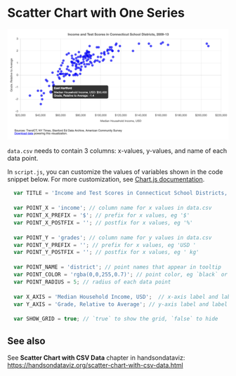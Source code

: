 # Scatter Chart with One Series

![Scatter chart with one series](../images/scatter-chart.png)

`data.csv` needs to contain 3 columns: x-values, y-values, and name of each data point.

In `script.js`, you can customize the values of variables shown in the code snippet below. For more customization, see [Chart.js documentation](https://www.chartjs.org/docs/latest/).

```javascript
  var TITLE = 'Income and Test Scores in Connecticut School Districts, 2009-13';

  var POINT_X = 'income'; // column name for x values in data.csv
  var POINT_X_PREFIX = '$'; // prefix for x values, eg '$'
  var POINT_X_POSTFIX = ''; // postfix for x values, eg '%'

  var POINT_Y = 'grades'; // column name for y values in data.csv
  var POINT_Y_PREFIX = ''; // prefix for x values, eg 'USD '
  var POINT_Y_POSTFIX = ''; // postfix for x values, eg ' kg'

  var POINT_NAME = 'district'; // point names that appear in tooltip
  var POINT_COLOR = 'rgba(0,0,255,0.7)'; // point color, eg `black` or `rgba(10, 100, 44, 0.8)`
  var POINT_RADIUS = 5; // radius of each data point

  var X_AXIS = 'Median Household Income, USD';  // x-axis label and label in tooltip
  var Y_AXIS = 'Grade, Relative to Average'; // y-axis label and label in tooltip

  var SHOW_GRID = true; // `true` to show the grid, `false` to hide
```

## See also

See **Scatter Chart with CSV Data** chapter in handsondataviz: https://handsondataviz.org/scatter-chart-with-csv-data.html